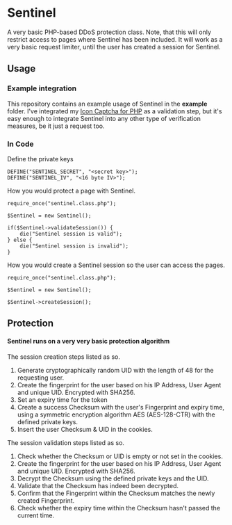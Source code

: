 # Sentinel
A very basic PHP-based DDoS protection class. Note, that this will only restrict access to pages where Sentinel has been included. It will work as a very basic request limiter, until the user has created a session for Sentinel. 

## Usage
### Example integration
This repository contains an example usage of Sentinel in the **example** folder. I've integrated my [Icon Captcha for PHP](https://github.com/Cryptofer/icon-captcha) as a validation step, but it's easy enough to integrate Sentinel into any other type of verification measures, be it just a request too.

### In Code

Define the private keys
```
DEFINE("SENTINEL_SECRET", "<secret key>");
DEFINE("SENTINEL_IV", "<16 byte IV>");
```

How you would protect a page with Sentinel.
```
require_once("sentinel.class.php");

$Sentinel = new Sentinel();

if($Sentinel->validateSession()) {
    die("Sentinel session is valid");
} else {
    die("Sentinel session is invalid");
}
```

How you would create a Sentinel session so the user can access the pages.
```
require_once("sentinel.class.php");

$Sentinel = new Sentinel();

$Sentinel->createSession();
```

## Protection
#### Sentinel runs on a very very basic protection algorithm
The session creation steps listed as so.
1. Generate cryptographically random UID with the length of 48 for the requesting user.
2. Create the fingerprint for the user based on his IP Address, User Agent and unique UID. Encrypted with SHA256.
3. Set an expiry time for the token
4. Create a success Checksum with the user's Fingerprint and expiry time, using a symmetric encryption algorithm AES (AES-128-CTR) with the defined private keys.
5. Insert the user Checksum & UID in the cookies.

The session validation steps listed as so.
1. Check whether the Checksum or UID is empty or not set in the cookies.
2. Create the fingerprint for the user based on his IP Address, User Agent and unique UID. Encrypted with SHA256.
3. Decrypt the Checksum using the defined private keys and the UID.
4. Validate that the Checksum has indeed been decrypted.
5. Confirm that the Fingerprint within the Checksum matches the newly created Fingerprint.
6. Check whether the expiry time within the Checksum hasn't passed the current time.


